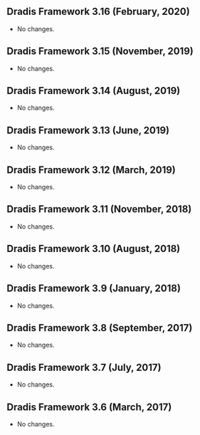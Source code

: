 ## Dradis Framework 3.16 (February, 2020) ##

*   No changes.


## Dradis Framework 3.15 (November, 2019) ##

*   No changes.


## Dradis Framework 3.14 (August, 2019) ##

*   No changes.


## Dradis Framework 3.13 (June, 2019) ##

*   No changes.


## Dradis Framework 3.12 (March, 2019) ##

*   No changes.


## Dradis Framework 3.11 (November, 2018) ##

*   No changes.


## Dradis Framework 3.10 (August, 2018) ##

*   No changes.


## Dradis Framework 3.9 (January, 2018) ##

*   No changes.


## Dradis Framework 3.8 (September, 2017) ##

*   No changes.


## Dradis Framework 3.7 (July, 2017) ##

*   No changes.


## Dradis Framework 3.6 (March, 2017) ##

*   No changes.
